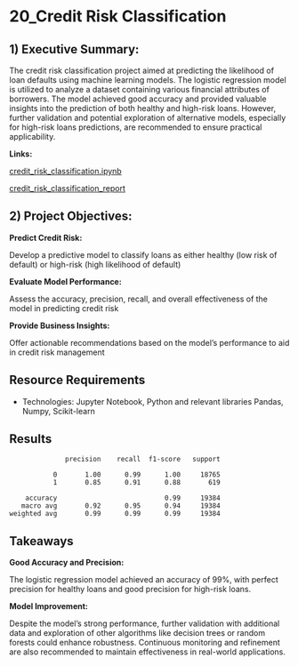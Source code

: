 # 20_Credit Risk Classification

## 1) Executive Summary:

The credit risk classification project aimed at predicting the likelihood of loan defaults using machine learning models. The logistic regression model is utilized to analyze a dataset containing various financial attributes of borrowers. The model achieved good accuracy and provided valuable insights into the prediction of both healthy and high-risk loans. However, further validation and potential exploration of alternative models, especially for high-risk loans predictions, are recommended to ensure practical applicability.

**Links:**

[credit_risk_classification.ipynb](https://github.com/vanillatyy1/20_Credit-risk-classification/blob/2c6783aeefc3b996c985948dcdb4c8b1cf62477b/credit_risk_classification.ipynb)

[credit_risk_classification_report](https://github.com/vanillatyy1/20_Credit-risk-classification/blob/2c6783aeefc3b996c985948dcdb4c8b1cf62477b/credit_risk_classification_report.md)


## 2) Project Objectives:

**Predict Credit Risk:**

Develop a predictive model to classify loans as either healthy (low risk of default) or high-risk (high likelihood of default)

**Evaluate Model Performance:**

Assess the accuracy, precision, recall, and overall effectiveness of the model in predicting credit risk

**Provide Business Insights:**

Offer actionable recommendations based on the model’s performance to aid in credit risk management

## Resource Requirements

- Technologies: Jupyter Notebook, Python and relevant libraries Pandas, Numpy, Scikit-learn

## Results

```
              precision    recall  f1-score   support

           0       1.00      0.99      1.00     18765
           1       0.85      0.91      0.88       619

    accuracy                           0.99     19384
   macro avg       0.92      0.95      0.94     19384
weighted avg       0.99      0.99      0.99     19384

```

## Takeaways

**Good Accuracy and Precision:** 

The logistic regression model achieved an accuracy of 99%, with perfect precision for healthy loans and good precision for high-risk loans. 

**Model Improvement:** 

Despite the model’s strong performance, further validation with additional data and exploration of other algorithms like decision trees or random forests could enhance robustness. Continuous monitoring and refinement are also recommended to maintain effectiveness in real-world applications.
